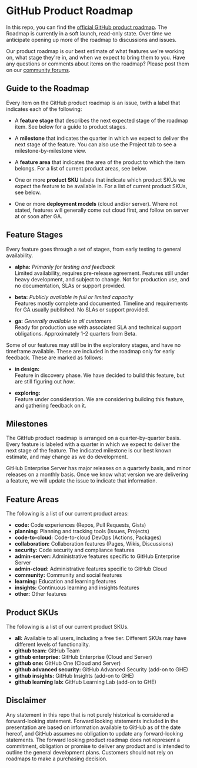 # GitHub Product Roadmap

In this repo, you can find the [official GitHub product roadmap](https://github.com/github/roadmap/projects/1). The Roadmap is currently in a soft launch, read-only state. Over time we anticipate opening up more of the roadmap to discussions and issues.

Our product roadmap is our best estimate of what features we're working on, what stage they're in, and when we expect to bring them to you. Have any questions or comments about items on the roadmap? Please post them on our [community forums](https://github.community/).

## Guide to the Roadmap

Every item on the GitHub product roadmap is an issue, twith a label that indicates each of the following:

- A **feature stage** that describes the next expected stage of the roadmap item. See below for a guide to product stages. 

- A **milestone** that indicates the quarter in which we expect to deliver the next stage of the feature. You can also use the Project tab to see a milestone-by-milestone view.

- A **feature area** that indicates the area of the product to which the item belongs. For a list of current product areas, see below.

- One or more **product SKU** labels that indicate which product SKUs we expect the feature to be available in. For a list of current product SKUs, see below.

- One or more **deployment models** (cloud and/or server). Where not stated, features will generally come out cloud first, and follow on server at or soon after GA.

## Feature Stages

Every feature goes through a set of stages, from early testing to general availability.

- **alpha:** *Primarily for testing and feedback*\
Limited availability, requires pre-release agreement. Features still under heavy development, and subject to change. Not for production use, and no documentation, SLAs or support provided.

- **beta:** *Publicly available in full or limited capacity*\
Features mostly complete and documented. Timeline and requirements for GA usually published. No SLAs or support provided.

- **ga:** *Generally available to all customers*\
Ready for production use with associated SLA and technical support obligations. Approximately 1-2 quarters from Beta.

Some of our features may still be in the exploratory stages, and have no timeframe available. These are included in the roadmap only for early feedback. These are marked as follows: 

- **in design:**\
Feature in discovery phase. We have decided to build this feature, but are still figuring out _how_.

- **exploring:**\
Feature under consideration. We are considering building this feature, and gathering feedback on it.

## Milestones

The GitHub product roadmap is arranged on a quarter-by-quarter basis. Every feature is labeled with a quarter in which we expect to deliver the next stage of the feature. The indicated milestone is our best known estimate, and may change as we do development.

GitHub Enterprise Server has major releases on a quarterly basis, and minor releases on a monthly basis. Once we know what version we are delivering a feature, we will update the issue to indicate that information.

## Feature Areas

The following is a list of our current product areas:

- **code:** Code experiences (Repos, Pull Requests, Gists)
- **planning:** Planning and tracking tools (Issues, Projects)
- **code-to-cloud:** Code-to-cloud DevOps (Actions, Packages)
- **collaboration:** Collaboration features (Pages, Wikis, Discussions)
- **security:** Code security and compliance features
- **admin-server:** Administrative features specific to GitHub Enterprise Server
- **admin-cloud:** Administrative features specific to GitHub Cloud
- **community:** Community and social features
- **learning:** Education and learning features
- **insights:** Continuous learning and insights features
- **other:** Other features

## Product SKUs 

The following is a list of our current product SKUs. 

- **all:** Available to all users, including a free tier. Different SKUs may have different levels of functionality.
- **github team:** GitHub Team
- **github enterprise:** GitHub Enterprise (Cloud and Server)
- **github one:** GitHub One (Cloud and Server)
- **github advanced security:** GitHub Advanced Security (add-on to GHE)
- **github insights:** GitHub Insights (add-on to GHE)
- **github learning lab:** GitHub Learning Lab (add-on to GHE)

## Disclaimer 

Any statement in this repo that is not purely
historical is considered a forward-looking statement.
Forward looking statements included in the presentation
are based on information available to GitHub as of the date
hereof, and GitHub assumes no obligation to update any
forward-looking statements. The forward looking product
roadmap does not represent a commitment, obligation or
promise to deliver any product and is intended to outline
the general development plans. Customers should not rely
on roadmaps to make a purchasing decision.
